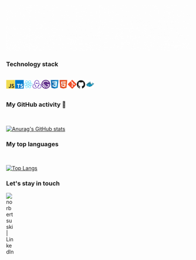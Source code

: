 ![alt text](./assets/hero.gif)

### Technology stack
<br />
<img align='left' alt='javascript' src='./assets/javascript-original.svg' width='24' height='24'/>
<img align='left' alt='typescript' src='./assets/typescript-plain.svg' width='24' height='24' />
<img align='left' alt='react' src='./assets/react-original.svg' width='24' height='24' />
<img align='left' alt='redux' src='./assets/redux-original.svg' width='24' height='24' />
<img align='left' alt='gatsby' src='./assets/gatsby-plain.svg' width='24' height='24' />
<img align='left' alt='css3' src='./assets/css3-original.svg' width='24' height='24' />
<img align='left' alt='html5' src='./assets/html5-original.svg' width='24' height='24'/>
<img align='left' alt='git' src='./assets/git-original.svg' width='24' height='24' />
<img align='left' alt='github' src='./assets/github-original.svg' width='24' height='24' />
<img align='left' alt='docker' src='./assets/docker-original.svg' width='24' height='24' />
<br />
<br />

### My GitHub activity 🌱
<br />

[![Anurag's GitHub stats](https://github-readme-stats.vercel.app/api?username=artuone83&theme=vue&show_icons=true)](https://github.com/anuraghazra/github-readme-stats)

### My top languages
<br />

[![Top Langs](https://github-readme-stats.vercel.app/api/top-langs/?username=artuone83&theme=vue)](https://github.com/artuone83/github-readme-stats)

### Let's stay in touch

[<img align="left" alt="norbertsuski | LinkedIn" width="22px" src="https://cdn.jsdelivr.net/npm/simple-icons@v3/icons/linkedin.svg" />][linkedin]

[linkedin]: https://linkedin.com/in/artur-woźniak-285a23155
